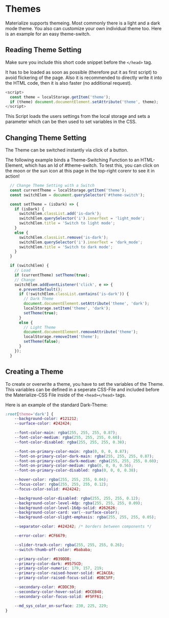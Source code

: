 # Themes

Materialize supports themeing. Most commonly there is a light and a dark mode theme.
You also can customize your own individual theme too. Here is an example for an easy
theme-switch.

## Reading Theme Setting

Make sure you include this short code snippet before the `</head>` tag.

It has to be loaded as soon as possible (therefore put it as first script) to avoid flickering of the page.
Also it is recommended to directly write it into the HTML code, then it is also faster (no additional request).

```javascript
<script>
  const theme = localStorage.getItem('theme');
  if (theme) document.documentElement.setAttribute('theme', theme);
</script>
```
This Script loads the users settings from the local storage and sets a parameter which can be then used
to set variables in the CSS.

## Changing Theme Setting

The Theme can be switched instantly via click of a button.

The following example binds a Theme-Switching Function to an HTML-Element,
which has an Id of #theme-switch. To test this, you can click on the moon
or the sun icon at this page in the top-right corenr to see it in action!

```javascript
  // Change Theme Setting with a Switch
  const currentTheme = localStorage.getItem('theme');
  const switchElem = document.querySelector('#theme-switch');

  const setTheme = (isDark) => {
    if (isDark) {
      switchElem.classList.add('is-dark');
      switchElem.querySelector('i').innerText = 'light_mode';
      switchElem.title = 'Switch to light mode';
    }
    else {
      switchElem.classList.remove('is-dark');
      switchElem.querySelector('i').innerText = 'dark_mode';
      switchElem.title = 'Switch to dark mode';
    }
  }

  if (switchElem) {
    // Load
    if (currentTheme) setTheme(true);
    // Change
    switchElem.addEventListener('click', e => {
      e.preventDefault();
      if (!switchElem.classList.contains('is-dark')) {
        // Dark Theme
        document.documentElement.setAttribute('theme', 'dark');
        localStorage.setItem('theme', 'dark');
        setTheme(true);
      }
      else {
        // Light Theme
        document.documentElement.removeAttribute('theme');
        localStorage.removeItem('theme');
        setTheme(false);
      }
    });
  }
```

## Creating a Theme

To create or overwrite a theme, you have to set the variables of the Theme.
This variables can be defined in a seperate CSS-File and included before the
Materialize-CSS File inside of the `<head></head>` tags.

Here is an example of the standard Dark-Theme:
```css
:root[theme='dark'] {
    --background-color: #121212;
    --surface-color: #242424;

    --font-color-main: rgba(255, 255, 255, 0.87);
    --font-color-medium: rgba(255, 255, 255, 0.60);
    --font-color-disabled: rgba(255, 255, 255, 0.38);

    --font-on-primary-color-main: rgba(0, 0, 0, 0.87);
    --font-on-primary-color-dark-main: rgba(255, 255, 255, 0.87);
    --font-on-primary-color-dark-medium: rgba(255, 255, 255, 0.60);
    --font-on-primary-color-medium: rgba(0, 0, 0, 0.56);
    --font-on-primary-color-disabled: rgba(0, 0, 0, 0.38);

    --hover-color: rgba(255, 255, 255, 0.04);
    --focus-color: rgba(255, 255, 255, 0.12);
    --focus-color-solid: #424242;

    --background-color-disabled: rgba(255, 255, 255, 0.12);
    --background-color-level-4dp: rgba(255, 255, 255, 0.09);
    --background-color-level-16dp-solid: #262626;
    --background-color-card: var(--surface-color);
    --background-color-slight-emphasis: rgba(255, 255, 255, 0.05);

    --separator-color: #424242; /* borders between components */

    --error-color: #CF6679;

    --slider-track-color: rgba(255, 255, 255, 0.26);
    --switch-thumb-off-color: #bababa;

    --primary-color: #B39DDB;
    --primary-color-dark: #9575CD;
    --primary-color-numeric: 179, 157, 219;
    --primary-color-raised-hover-solid: #C2ACEA;
    --primary-color-raised-focus-solid: #DBC5FF;

    --secondary-color: #CDDC39;
    --secondary-color-hover-solid: #DCEB48;
    --secondary-color-focus-solid: #F5FF61;

    --md_sys_color_on-surface: 230, 225, 229;
}
```